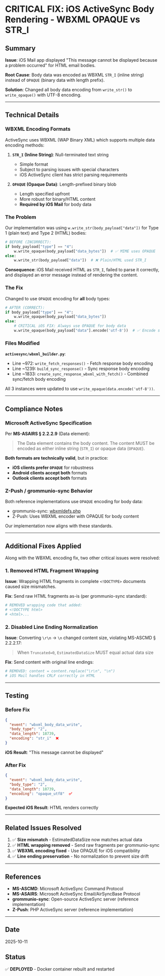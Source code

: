 # CRITICAL FIX: iOS ActiveSync Body Rendering - WBXML OPAQUE vs STR_I

## Summary

**Issue**: iOS Mail app displayed "This message cannot be displayed because a problem occurred" for HTML email bodies.

**Root Cause**: Body data was encoded as WBXML `STR_I` (inline string) instead of `OPAQUE` (binary data with length prefix).

**Solution**: Changed all body data encoding from `write_str()` to `write_opaque()` with UTF-8 encoding.

---

## Technical Details

### WBXML Encoding Formats

ActiveSync uses WBXML (WAP Binary XML) which supports multiple data encoding methods:

1. **`STR_I` (Inline String)**: Null-terminated text string
   - Simple format
   - Subject to parsing issues with special characters
   - iOS ActiveSync client has strict parsing requirements

2. **`OPAQUE` (Opaque Data)**: Length-prefixed binary blob
   - Length specified upfront
   - More robust for binary/HTML content
   - **Required by iOS Mail** for body data

### The Problem

Our implementation was using `w.write_str(body_payload["data"])` for Type 1 (plain text) and Type 2 (HTML) bodies:

```python
# BEFORE (INCORRECT):
if body_payload["type"] == "4":
    w.write_opaque(body_payload["data_bytes"])  # ✅ MIME uses OPAQUE
else:
    w.write_str(body_payload["data"])  # ❌ Plain/HTML used STR_I
```

**Consequence**: iOS Mail received HTML as `STR_I`, failed to parse it correctly, and displayed an error message instead of rendering the content.

### The Fix

Changed to use `OPAQUE` encoding for **all** body types:

```python
# AFTER (CORRECT):
if body_payload["type"] == "4":
    w.write_opaque(body_payload["data_bytes"])
else:
    # CRITICAL iOS FIX: Always use OPAQUE for body data
    w.write_opaque(body_payload["data"].encode('utf-8'))  # ✅ Encode string to bytes
```

### Files Modified

**`activesync/wbxml_builder.py`**:

- Line ~972: `write_fetch_responses()` - Fetch response body encoding
- Line ~1239: `build_sync_response()` - Sync response body encoding
- Line ~1833: `create_sync_response_wbxml_with_fetch()` - Combined sync/fetch body encoding

All 3 instances were updated to use `write_opaque(data.encode('utf-8'))`.

---

## Compliance Notes

### Microsoft ActiveSync Specification

Per **MS-ASAIRS § 2.2.2.9** (Data element):

> The Data element contains the body content. The content MUST be encoded as either inline string (`STR_I`) or opaque data (`OPAQUE`).

**Both formats are technically valid**, but in practice:

- **iOS clients prefer `OPAQUE`** for robustness
- **Android clients accept both** formats
- **Outlook clients accept both** formats

### Z-Push / grommunio-sync Behavior

Both reference implementations use `OPAQUE` encoding for body data:

- grommunio-sync: [wbxmldefs.php](https://github.com/grommunio/grommunio-sync/blob/master/lib/wbxml/wbxmldefs.php)
- Z-Push: Uses WBXML encoder with OPAQUE for body content

Our implementation now aligns with these standards.

---

## Additional Fixes Applied

Along with the WBXML encoding fix, two other critical issues were resolved:

### 1. Removed HTML Fragment Wrapping

**Issue**: Wrapping HTML fragments in complete `<!DOCTYPE>` documents caused size mismatches.

**Fix**: Send raw HTML fragments as-is (per grommunio-sync standard):

```python
# REMOVED wrapping code that added:
# <!DOCTYPE html>
# <html>...
```

### 2. Disabled Line Ending Normalization

**Issue**: Converting `\r\n` → `\n` changed content size, violating MS-ASCMD § 2.2.2.17:

> When `Truncated=0`, `EstimatedDataSize` MUST equal actual data size

**Fix**: Send content with original line endings:

```python
# REMOVED: content = content.replace("\r\n", "\n")
# iOS Mail handles CRLF correctly in HTML
```

---

## Testing

### Before Fix

```json
{
  "event": "wbxml_body_data_write",
  "body_type": "2",
  "data_length": 18739,
  "encoding": "str_i"  ❌
}
```

**iOS Result**: "This message cannot be displayed"

### After Fix

```json
{
  "event": "wbxml_body_data_write",
  "body_type": "2",
  "data_length": 18739,
  "encoding": "opaque_utf8"  ✅
}
```

**Expected iOS Result**: HTML renders correctly

---

## Related Issues Resolved

1. ✅ **Size mismatch** - EstimatedDataSize now matches actual data
2. ✅ **HTML wrapping removed** - Send raw fragments per grommunio-sync
3. ✅ **WBXML encoding fixed** - Use OPAQUE for iOS compatibility
4. ✅ **Line ending preservation** - No normalization to prevent size drift

---

## References

- **MS-ASCMD**: Microsoft ActiveSync Command Protocol
- **MS-ASAIRS**: Microsoft ActiveSync Email/AirSyncBase Protocol
- **grommunio-sync**: Open-source ActiveSync server (reference implementation)
- **Z-Push**: PHP ActiveSync server (reference implementation)

---

## Date

2025-10-11

## Status

✅ **DEPLOYED** - Docker container rebuilt and restarted
